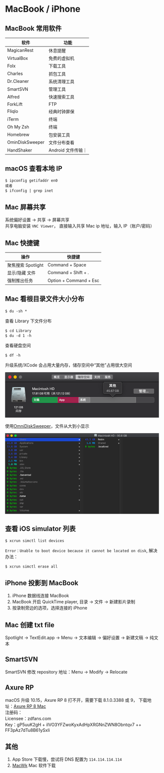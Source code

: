 # MacBook / iPhone

## MacBook 常用软件

| 软件            | 功能               |
| --------------- | ------------------ |
| MagicanRest     | 休息提醒           |
| VirtualBox      | 免费的虚拟机       |
| Folx            | 下载工具           |
| Charles         | 抓包工具           |
| Dr.Cleaner      | 系统清理工具       |
| SmartSVN        | 管理工具           |
| Alfred          | 快速搜索工具       |
| ForkLift        | FTP                |
| Fliqlo          | 经典时钟屏保       |
| iTerm           | 终端               |
| Oh My Zsh       | 终端               |
| Homebrew        | 包安装工具         |
| OminDiskSweeper | 文件分布查看       |
| HandShaker      | Android 文件传输｜ |

## macOS 查看本地 IP

```
$ ipconfig getifaddr en0
或者
$ ifconfig | grep inet
```

## Mac 屏幕共享

系统偏好设置 -> 共享 -> 屏幕共享  
共享电脑安装 `VNC Viewer`， 直接输入共享 Mac ip 地址，输入 IP（账户/密码）

## Mac 快捷键

| 操作               | 快捷键                 |
| ------------------ | ---------------------- |
| 聚焦搜索 Spotlight | Command + Space        |
| 显示/隐藏 文件     | Command + Shift + .    |
| 强制推出任务       | Option + Command + Esc |

## Mac 看根目录文件大小分布

```
$ du -sh *
```

查看 Library 下文件分布

```
$ cd Library
$ du -d 1 -h
```

查看硬盘空间

```
$ df -h
```

升级系统/XCode 会占用大量内存，储存空间中“其他”占用很大空间

![](../images/macOS_room_problem.png)

使用[OmniDiskSweeper](https://www.omnigroup.com/more/)，文件从大到小显示

![](../images/OminDiskSweeper.png)

## 查看 iOS simulator 列表

```
$ xcrun simctl list devices
```

`Error：Unable to boot device because it cannot be located on disk`, 解决办法：

```
$ xcrun simctl erase all
```

## iPhone 投影到 MacBook

1. iPhone 数据线连接 MacBook
2. MacBook 开启 QuickTime player, 目录 -> 文件 -> 新建影片录制
3. 按录制旁边的选项，选择连接的 iPhone

## Mac 创建 txt file

Spotlight -> TextEdit.app -> Menu -> 文本编辑 -> 偏好设置 -> 新建文稿 -> 纯文本

## SmartSVN

SmartSVN 修改 repository 地址：Menu -> Modify -> Relocate

## Axure RP

macOS 升级 10.15，Axure RP 8 打不开，需要下载 8.1.0.3388 或 9， 下载地址：[Axure RP 8 Mac](https://www.axure.com/release-history/rp8)  
注册码：  
Licensee：zdfans.com  
Key：gP5uuK2gH + iIVO3YFZwoKyxAdHpXRGNnZWN8Obntqv7 ++ FF3pAz7dTu8B61ySxli

## 其他

1. App Store 下载慢，尝试将 DNS 配置为 `114.114.114.114`
2. [MacWk](https://macwk.com/) Mac 软件下载
